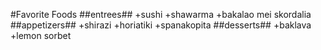 #Favorite Foods
##entrees##
+sushi
+shawarma
+bakalao mei skordalia
##appetizers##
+shirazi
+horiatiki
+spanakopita
##desserts##
+baklava
+lemon sorbet


